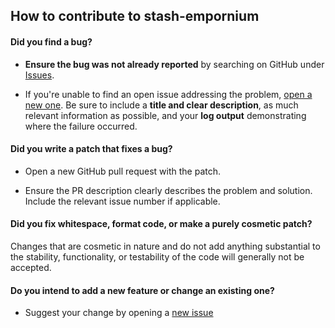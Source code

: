 ## How to contribute to stash-empornium

#### **Did you find a bug?**

* **Ensure the bug was not already reported** by searching on GitHub under [Issues](https://github.com/bdbenim/stash-empornium/issues).

* If you're unable to find an open issue addressing the problem, [open a new one](https://github.com/rails/rails/issues/new). Be sure to include a **title and clear description**, as much relevant information as possible, and your **log output** demonstrating where the failure occurred.

#### **Did you write a patch that fixes a bug?**

* Open a new GitHub pull request with the patch.

* Ensure the PR description clearly describes the problem and solution. Include the relevant issue number if applicable.

#### **Did you fix whitespace, format code, or make a purely cosmetic patch?**

Changes that are cosmetic in nature and do not add anything substantial to the stability, functionality, or testability of the code will generally not be accepted.

#### **Do you intend to add a new feature or change an existing one?**

* Suggest your change by opening a [new issue](https://github.com/rails/rails/issues/new)
